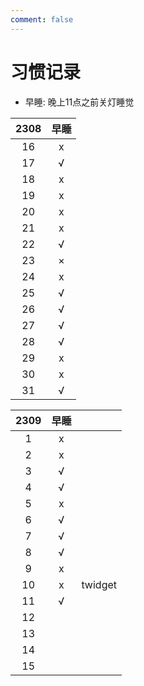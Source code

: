 ```yaml
---
comment: false
---
```


# 习惯记录
- 早睡: 晚上11点之前关灯睡觉

| 2308 | 早睡 |
|:----:|:----:|
| 16   | x    |
| 17   | √    |
| 18   | x    |
| 19   | x    |
| 20   | x    |
| 21   | x    |
| 22   | √    |
| 23   | ×    |
| 24   | x    |
| 25   | √    |
| 26   | √    |
| 27   | √    |
| 28   | √    |
| 29   | x    |
| 30   | x    |
| 31   | √    |

| 2309 | 早睡 |         |
|:----:|:----:|---------|
| 1    | x    |         |
| 2    | x    |         |
| 3    | √    |         |
| 4    | √    |         |
| 5    | x    |         |
| 6    | √    |         |
| 7    | √    |         |
| 8    | √    |         |
| 9    | x    |         |
| 10   | x    | twidget |
| 11   | √    |         |
| 12   |      |         |
| 13   |      |         |
| 14   |      |         |
| 15   |      |         |


